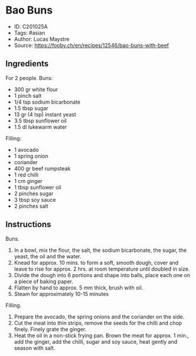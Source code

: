 # Bao Buns

- ID: C201025A
- Tags: #asian
- Author: Lucas Maystre
- Source: <https://fooby.ch/en/recipes/12546/bao-buns-with-beef>


## Ingredients

For 2 people. Buns:

- 300 gr white flour
- 1 pinch salt
- 1/4 tsp sodium bicarbonate
- 1.5 tbsp sugar
- 13 gr (4 tsp) instant yeast
- 3.5 tbsp sunflower oil
- 1.5 dl lukewarm water

Filling:

- 1 avocado
- 1 spring onion
- coriander
- 400 gr beef rumpsteak
- 1 red chilli
- 1 cm ginger
- 1 tbsp sunflower oil
- 2 pinches sugar
- 3 tbsp soy sauce
- 2 pinches salt


## Instructions

Buns.

1. In a bowl, mix the flour, the salt, the sodium bicarbonate, the sugar, the
   yeast, the oil and the water.
2. Knead for approx. 10 mins. to form a soft, smooth dough, cover and leave to
   rise for approx. 2 hrs. at room temperature until doubled in size.
3. Divide the dough into 6 portions and shape into balls, place each one on a
   piece of baking paper.
4. Flatten by hand to approx. 5 mm thick, brush with oil.
5. Steam for approximately 10-15 minutes 

Filling.

1. Prepare the avocado, the spring onions and the coriander on the side.
2. Cut the meat into thin strips, remove the seeds for the chilli and chop
   finely. Finely grate the ginger.
3. Heat the oil in a non-stick frying pan. Brown the meat for approx. 1 min.,
   add the ginger, add the chilli, sugar and soy sauce, heat gently and season
   with salt.
